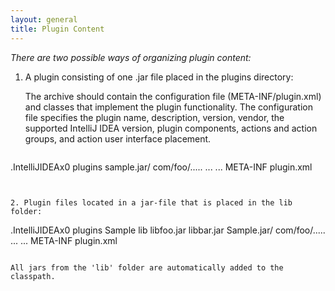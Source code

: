 ```yaml
---
layout: general
title: Plugin Content
---
```


*There are two possible ways of organizing plugin content:*

1. A plugin consisting of one .jar file placed in the plugins directory:

   The archive should contain the configuration file (META-INF/plugin.xml) and classes that implement the plugin functionality.
   The configuration file specifies the plugin name, description, version, vendor, the supported IntelliJ IDEA version, plugin components, actions and action groups, and action user interface placement.

   ```
.IntelliJIDEAx0
	plugins
		sample.jar/
			com/foo/.....
				...
				...
			META-INF
				plugin.xml
   ```
   

2. Plugin files located in a jar-file that is placed in the lib folder:

   ```
.IntelliJIDEAx0
	plugins
		Sample
			lib
				libfoo.jar
				libbar.jar
				Sample.jar/
    				com/foo/.....
	    			...
					...
					META-INF
						plugin.xml
   ```

   All jars from the 'lib' folder are automatically added to the classpath.
